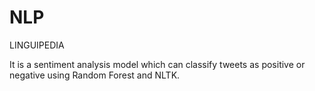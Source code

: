 # NLP
LINGUIPEDIA

It is a sentiment analysis model which can classify tweets as positive or negative using Random Forest and NLTK.
